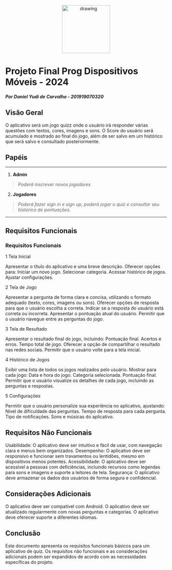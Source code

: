<p align="center"><img src="https://user-images.githubusercontent.com/55323701/82506032-25bbd600-9ad5-11ea-8b5e-e7c699d385af.png" alt="drawing" width="150"/></p>

# Projeto Final Prog Dispositivos Móveis - 2024

##### Por Daniel Yudi de Carvalho - 201919070320

## Visão Geral

O aplicativo será um jogo quizz onde o usuário irá responder várias questões com textos, cores, imagens e sons.
O Score do usuário será acumulado e mostrado ao final do jogo, além de ser salvo em um histórico que será salvo e consultado posteriormente.

## Papéis
___

1. **Admin**
> *Poderá inscrever novos jogadores*
2. **Jogadores**
> *Poderá fazer sign in e sign up, poderá jogar o quiz e consultar seu histórico de pontuações.*

___

## Requisitos Funcionais

### Requisitos Funcionais

1 Tela Inicial

Apresentar o título do aplicativo e uma breve descrição.
Oferecer opções para:
Iniciar um novo jogo.
Selecionar categoria.
Acessar histórico de jogos.
Ajustar configurações.

2 Tela de Jogo

Apresentar a pergunta de forma clara e concisa, utilizando o formato adequado (texto, cores, imagens ou sons).
Oferecer opções de resposta para que o usuário escolha a correta.
Indicar se a resposta do usuário está correta ou incorreta.
Apresentar o pontuação atual do usuário.
Permitir que o usuário navegue entre as perguntas do jogo.

3 Tela de Resultado

Apresentar o resultado final do jogo, incluindo:
Pontuação final.
Acertos e erros.
Tempo total de jogo.
Oferecer a opção de compartilhar o resultado nas redes sociais.
Permitir que o usuário volte para a tela inicial.

4 Histórico de Jogos

Exibir uma lista de todos os jogos realizados pelo usuário.
Mostrar para cada jogo:
Data e hora do jogo.
Categoria selecionada.
Pontuação final.
Permitir que o usuário visualize os detalhes de cada jogo, incluindo as perguntas e respostas.

5 Configurações

Permitir que o usuário personalize sua experiência no aplicativo, ajustando:
Nível de dificuldade das perguntas.
Tempo de resposta para cada pergunta.
Tipo de notificações.
Sons e músicas do aplicativo.

## Requisitos Não Funcionais

Usabilidade: O aplicativo deve ser intuitivo e fácil de usar, com navegação clara e menus bem organizados.
Desempenho: O aplicativo deve ser responsivo e funcionar sem travamentos ou lentidões, mesmo em dispositivos menos potentes.
Acessibilidade: O aplicativo deve ser acessível a pessoas com deficiências, incluindo recursos como legendas para sons e imagens e suporte a leitores de tela.
Segurança: O aplicativo deve armazenar os dados dos usuários de forma segura e confidencial.

## Considerações Adicionais

O aplicativo deve ser compatível com Android.
O aplicativo deve ser atualizado regularmente com novas perguntas e categorias.
O aplicativo deve oferecer suporte a diferentes idiomas.

## Conclusão

Este documento apresenta os requisitos funcionais básicos para um aplicativo de quiz. Os requisitos não funcionais e as considerações adicionais podem ser expandidos de acordo com as necessidades específicas do projeto.
